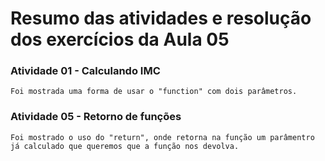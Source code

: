 # Resumo das atividades e resolução dos exercícios da Aula 05 #

### Atividade 01 - Calculando IMC ###
    Foi mostrada uma forma de usar o "function" com dois parâmetros.

### Atividade 05 - Retorno de funções ###
    Foi mostrado o uso do "return", onde retorna na função um parâmentro já calculado que queremos que a função nos devolva.